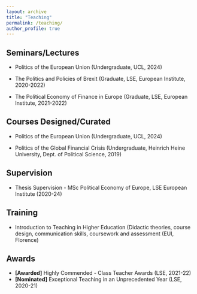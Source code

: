 ```yaml
---
layout: archive
title: "Teaching"
permalink: /teaching/
author_profile: true
---
```


## Seminars/Lectures

* Politics of the European Union (Undergraduate, UCL, 2024) 

* The Politics and Policies of Brexit (Graduate, LSE, European Institute, 2020-2022)

* The Political Economy of Finance in Europe (Graduate, LSE, European Institute, 2021-2022)

## Courses Designed/Curated

* Politics of the European Union (Undergraduate, UCL, 2024) 

* Politics of the Global Financial Crisis (Undergraduate, Heinrich Heine University, Dept. of Political Science, 2019)

## Supervision

* Thesis Supervision - MSc Political Economy of Europe, LSE European Institute (2020-24)

## Training

* Introduction to Teaching in Higher Education (Didactic theories, course design, communication skills, coursework and assessment (EUI, Florence)

## Awards

* **[Awarded]** Highly Commended - Class Teacher Awards (LSE, 2021-22)
* **[Nominated]** Exceptional Teaching in an Unprecedented Year (LSE, 2020-21)


